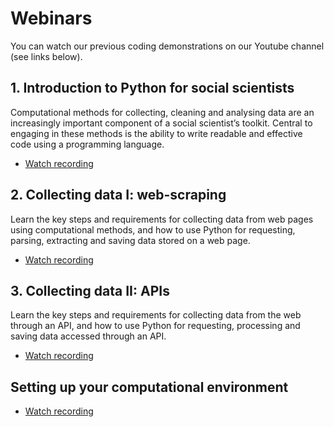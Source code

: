 # Webinars

You can watch our previous coding demonstrations on our Youtube channel (see links below).

## 1. Introduction to Python for social scientists
Computational methods for collecting, cleaning and analysing data are an increasingly important component of a social scientist’s toolkit. Central to engaging in these methods is the ability to write readable and effective code using a programming language.
* [Watch recording](https://www.youtube.com/watch?v=pLlCEU_7X-8)

## 2. Collecting data I: web-scraping
Learn the key steps and requirements for collecting data from web pages using computational methods, and how to use Python for requesting, parsing, extracting and saving data stored on a web page.
* [Watch recording](https://www.youtube.com/watch?v=N__JaQktqKI)

## 3. Collecting data II: APIs
Learn the key steps and requirements for collecting data from the web through an API, and how to use Python for requesting, processing and saving data accessed through an API.
* [Watch recording](https://www.youtube.com/watch?v=H-6gyxVGj6A)

## Setting up your computational environment
* [Watch recording](https://youtu.be/uKzWjzsHjJg)
